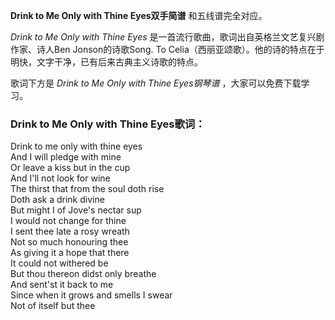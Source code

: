 

**Drink to Me Only with Thine Eyes双手简谱** 和五线谱完全对应。

_Drink to Me Only with Thine Eyes_ 是一首流行歌曲，歌词出自英格兰文艺复兴剧作家、诗人Ben Jonson的诗歌Song.
To Celia（西丽亚颂歌）。他的诗的特点在于明快，文字干净，已有后来古典主义诗歌的特点。

歌词下方是 _Drink to Me Only with Thine Eyes钢琴谱_ ，大家可以免费下载学习。

### Drink to Me Only with Thine Eyes歌词：

Drink to me only with thine eyes  
And I will pledge with mine  
Or leave a kiss but in the cup  
And I'll not look for wine  
The thirst that from the soul doth rise  
Doth ask a drink divine  
But might I of Jove's nectar sup  
I would not change for thine  
I sent thee late a rosy wreath  
Not so much honouring thee  
As giving it a hope that there  
It could not withered be  
But thou thereon didst only breathe  
And sent'st it back to me  
Since when it grows and smells I swear  
Not of itself but thee

